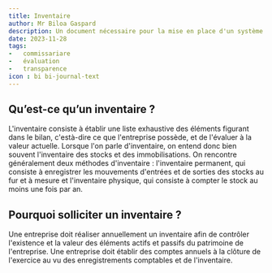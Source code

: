 ```yaml
---
title: Inventaire
author: Mr Biloa Gaspard
description: Un document nécessaire pour la mise en place d'un système cohérent et transparent au sein de l'organisation d’une entreprise.
date: 2023-11-28
tags: 
-   commissariare
-   évaluation
-   transparence
icon : bi bi-journal-text
---
```



## Qu’est-ce qu’un inventaire ?

L'inventaire consiste à établir une liste exhaustive des éléments figurant dans le bilan, c'està-dire ce que l'entreprise possède, et de l'évaluer à la valeur actuelle. Lorsque l'on parle d'inventaire, on entend donc bien souvent l'inventaire des stocks et des immobilisations. 
On rencontre généralement deux méthodes d'inventaire : l'inventaire permanent, qui consiste à
enregistrer les mouvements d'entrées et de sorties des stocks au fur et à mesure et
l'inventaire physique, qui consiste à compter le stock au moins une fois par an.

## Pourquoi solliciter un inventaire ?

Une entreprise doit réaliser annuellement un inventaire afin de contrôler l'existence et la
valeur des éléments actifs et passifs du patrimoine de l'entreprise. Une entreprise doit établir
des comptes annuels à la clôture de l'exercice au vu des enregistrements comptables et de
l'inventaire.